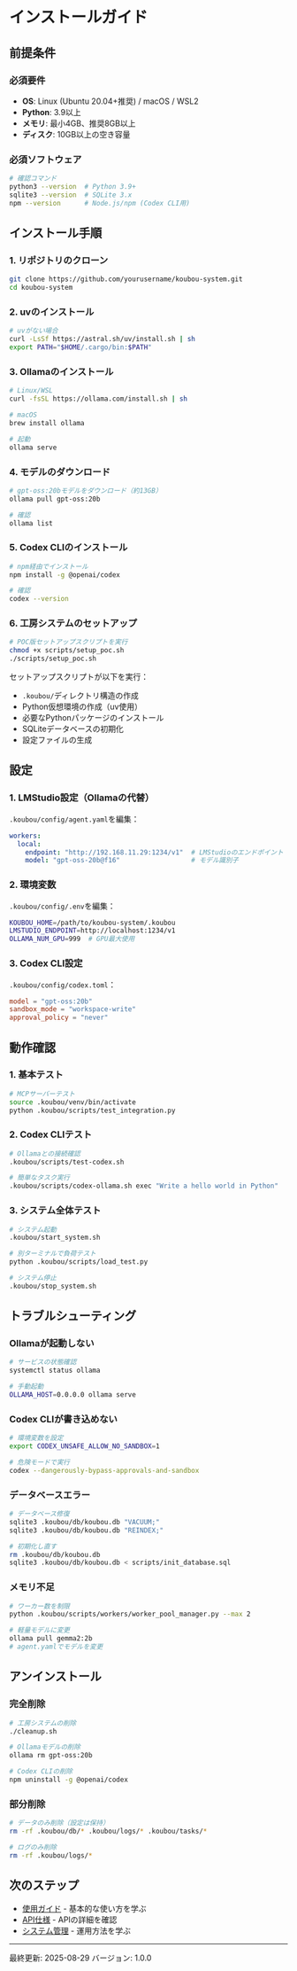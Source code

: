 # インストールガイド

## 前提条件

### 必須要件
- **OS**: Linux (Ubuntu 20.04+推奨) / macOS / WSL2
- **Python**: 3.9以上
- **メモリ**: 最小4GB、推奨8GB以上
- **ディスク**: 10GB以上の空き容量

### 必須ソフトウェア
```bash
# 確認コマンド
python3 --version  # Python 3.9+
sqlite3 --version  # SQLite 3.x
npm --version      # Node.js/npm (Codex CLI用)
```

## インストール手順

### 1. リポジトリのクローン

```bash
git clone https://github.com/yourusername/koubou-system.git
cd koubou-system
```

### 2. uvのインストール

```bash
# uvがない場合
curl -LsSf https://astral.sh/uv/install.sh | sh
export PATH="$HOME/.cargo/bin:$PATH"
```

### 3. Ollamaのインストール

```bash
# Linux/WSL
curl -fsSL https://ollama.com/install.sh | sh

# macOS
brew install ollama

# 起動
ollama serve
```

### 4. モデルのダウンロード

```bash
# gpt-oss:20bモデルをダウンロード（約13GB）
ollama pull gpt-oss:20b

# 確認
ollama list
```

### 5. Codex CLIのインストール

```bash
# npm経由でインストール
npm install -g @openai/codex

# 確認
codex --version
```

### 6. 工房システムのセットアップ

```bash
# POC版セットアップスクリプトを実行
chmod +x scripts/setup_poc.sh
./scripts/setup_poc.sh
```

セットアップスクリプトが以下を実行：
- `.koubou/`ディレクトリ構造の作成
- Python仮想環境の作成（uv使用）
- 必要なPythonパッケージのインストール
- SQLiteデータベースの初期化
- 設定ファイルの生成

## 設定

### 1. LMStudio設定（Ollamaの代替）

`.koubou/config/agent.yaml`を編集：
```yaml
workers:
  local:
    endpoint: "http://192.168.11.29:1234/v1"  # LMStudioのエンドポイント
    model: "gpt-oss-20b@f16"                  # モデル識別子
```

### 2. 環境変数

`.koubou/config/.env`を編集：
```bash
KOUBOU_HOME=/path/to/koubou-system/.koubou
LMSTUDIO_ENDPOINT=http://localhost:1234/v1
OLLAMA_NUM_GPU=999  # GPU最大使用
```

### 3. Codex CLI設定

`.koubou/config/codex.toml`：
```toml
model = "gpt-oss:20b"
sandbox_mode = "workspace-write"
approval_policy = "never"
```

## 動作確認

### 1. 基本テスト

```bash
# MCPサーバーテスト
source .koubou/venv/bin/activate
python .koubou/scripts/test_integration.py
```

### 2. Codex CLIテスト

```bash
# Ollamaとの接続確認
.koubou/scripts/test-codex.sh

# 簡単なタスク実行
.koubou/scripts/codex-ollama.sh exec "Write a hello world in Python"
```

### 3. システム全体テスト

```bash
# システム起動
.koubou/start_system.sh

# 別ターミナルで負荷テスト
python .koubou/scripts/load_test.py

# システム停止
.koubou/stop_system.sh
```

## トラブルシューティング

### Ollamaが起動しない
```bash
# サービスの状態確認
systemctl status ollama

# 手動起動
OLLAMA_HOST=0.0.0.0 ollama serve
```

### Codex CLIが書き込めない
```bash
# 環境変数を設定
export CODEX_UNSAFE_ALLOW_NO_SANDBOX=1

# 危険モードで実行
codex --dangerously-bypass-approvals-and-sandbox
```

### データベースエラー
```bash
# データベース修復
sqlite3 .koubou/db/koubou.db "VACUUM;"
sqlite3 .koubou/db/koubou.db "REINDEX;"

# 初期化し直す
rm .koubou/db/koubou.db
sqlite3 .koubou/db/koubou.db < scripts/init_database.sql
```

### メモリ不足
```bash
# ワーカー数を制限
python .koubou/scripts/workers/worker_pool_manager.py --max 2

# 軽量モデルに変更
ollama pull gemma2:2b
# agent.yamlでモデルを変更
```

## アンインストール

### 完全削除
```bash
# 工房システムの削除
./cleanup.sh

# Ollamaモデルの削除
ollama rm gpt-oss:20b

# Codex CLIの削除
npm uninstall -g @openai/codex
```

### 部分削除
```bash
# データのみ削除（設定は保持）
rm -rf .koubou/db/* .koubou/logs/* .koubou/tasks/*

# ログのみ削除
rm -rf .koubou/logs/*
```

## 次のステップ

- [使用ガイド](./USAGE.md) - 基本的な使い方を学ぶ
- [API仕様](../api/MCP_SERVER_API.md) - APIの詳細を確認
- [システム管理](../operations/SYSTEM_MANAGEMENT.md) - 運用方法を学ぶ

---
最終更新: 2025-08-29
バージョン: 1.0.0